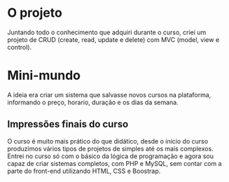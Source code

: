 # O projeto

Juntando todo o conhecimento que adquiri durante o curso, criei um projeto de CRUD (create, read, update e delete) com MVC (model, view e control).

# Mini-mundo

A ideia era criar um sistema que salvasse novos cursos na plataforma, informando o preço, horario, duração e os dias da semana.


## Impressões finais do curso

O curso é muito mais prático do que didático, desde o início do curso produzimos vários tipos de projetos de simples até os mais complexos. Entrei no curso só com o básico da lógica de programação e agora sou capaz de criar sistemas completos, com PHP e MySQL, sem contar com a parte do front-end utilizando HTML, CSS e Boostrap.

